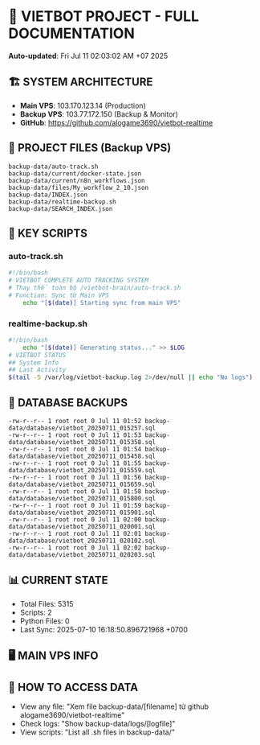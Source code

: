 # 🤖 VIETBOT PROJECT - FULL DOCUMENTATION
**Auto-updated**: Fri Jul 11 02:03:02 AM +07 2025

## 🏗️ SYSTEM ARCHITECTURE
- **Main VPS**: 103.170.123.14 (Production)
- **Backup VPS**: 103.77.172.150 (Backup & Monitor)
- **GitHub**: https://github.com/alogame3690/vietbot-realtime

## 📁 PROJECT FILES (Backup VPS)
```
backup-data/auto-track.sh
backup-data/current/docker-state.json
backup-data/current/n8n_workflows.json
backup-data/files/My_workflow_2_10.json
backup-data/INDEX.json
backup-data/realtime-backup.sh
backup-data/SEARCH_INDEX.json
```

## 🔧 KEY SCRIPTS
### auto-track.sh
```bash
#!/bin/bash
# VIETBOT COMPLETE AUTO TRACKING SYSTEM
# Thay thế toàn bộ /vietbot-brain/auto-track.sh
# Function: Sync từ Main VPS
    echo "[$(date)] Starting sync from main VPS"
```
### realtime-backup.sh
```bash
#!/bin/bash
    echo "[$(date)] Generating status..." >> $LOG
# VIETBOT STATUS
## System Info
## Last Activity
$(tail -5 /var/log/vietbot-backup.log 2>/dev/null || echo "No logs")
```

## 💾 DATABASE BACKUPS
```
-rw-r--r-- 1 root root 0 Jul 11 01:52 backup-data/database/vietbot_20250711_015257.sql
-rw-r--r-- 1 root root 0 Jul 11 01:53 backup-data/database/vietbot_20250711_015358.sql
-rw-r--r-- 1 root root 0 Jul 11 01:54 backup-data/database/vietbot_20250711_015458.sql
-rw-r--r-- 1 root root 0 Jul 11 01:55 backup-data/database/vietbot_20250711_015559.sql
-rw-r--r-- 1 root root 0 Jul 11 01:56 backup-data/database/vietbot_20250711_015659.sql
-rw-r--r-- 1 root root 0 Jul 11 01:58 backup-data/database/vietbot_20250711_015800.sql
-rw-r--r-- 1 root root 0 Jul 11 01:59 backup-data/database/vietbot_20250711_015901.sql
-rw-r--r-- 1 root root 0 Jul 11 02:00 backup-data/database/vietbot_20250711_020001.sql
-rw-r--r-- 1 root root 0 Jul 11 02:01 backup-data/database/vietbot_20250711_020102.sql
-rw-r--r-- 1 root root 0 Jul 11 02:02 backup-data/database/vietbot_20250711_020203.sql
```

## 📊 CURRENT STATE
- Total Files: 5315
- Scripts: 2
- Python Files: 0
- Last Sync: 2025-07-10 16:18:50.896721968 +0700

## 🖥️ MAIN VPS INFO


## 🚨 HOW TO ACCESS DATA
- View any file: "Xem file backup-data/[filename] từ github alogame3690/vietbot-realtime"
- Check logs: "Show backup-data/logs/[logfile]"
- View scripts: "List all .sh files in backup-data/"
